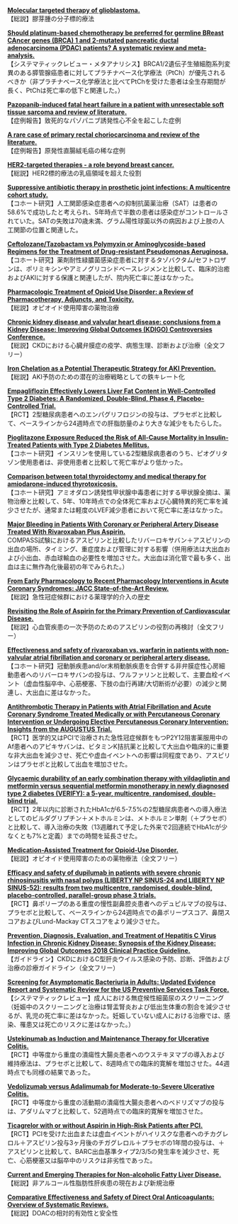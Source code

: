 [**Molecular targeted therapy of glioblastoma.**](https://www.ncbi.nlm.nih.gov/pubmed/31541850)  
【総説】膠芽腫の分子標的療法

[**Should platinum-based chemotherapy be preferred for germline BReast CAncer genes (BRCA) 1 and 2-mutated pancreatic ductal adenocarcinoma (PDAC) patients? A systematic review and meta-analysis.**](https://www.ncbi.nlm.nih.gov/pubmed/31542591)  
【システマティックレビュー・メタアナリシス】BRCA1/2遺伝子生殖細胞系列変異のある膵管腺癌患者に対してプラチナベース化学療法（PtCh）が優先されるべきか（非プラチナベース化学療法と比べてPtChを受けた患者は全生存期間が長く、PtChは死亡率の低下と関連した。）

[**Pazopanib-induced fatal heart failure in a patient with unresectable soft tissue sarcoma and review of literature.**](https://www.ncbi.nlm.nih.gov/pubmed/31547750)  
【症例報告】致死的なパゾパニブ誘発性心不全を起こした症例

[**A rare case of primary rectal choriocarcinoma and review of the literature.**](https://www.ncbi.nlm.nih.gov/pubmed/31547751)  
【症例報告】原発性直腸絨毛癌の稀な症例

[**HER2-targeted therapies - a role beyond breast cancer.**](https://www.ncbi.nlm.nih.gov/pubmed/31548601)  
【総説】HER2標的療法の乳癌領域を超えた役割

[**Suppressive antibiotic therapy in prosthetic joint infections: A multicentre cohort study.**](https://www.ncbi.nlm.nih.gov/pubmed/31539638)  
【コホート研究】人工関節感染症患者への抑制抗菌薬治療（SAT）は患者の58.6%で成功したと考えられ、5年時点で半数の患者は感染症がコントロールされていた。SATの失敗は70歳未満、グラム陽性球菌以外の病因および上肢の人工関節の位置と関連した。

[**Ceftolozane/Tazobactam vs Polymyxin or Aminoglycoside-based Regimens for the Treatment of Drug-resistant Pseudomonas Aeruginosa.**](https://www.ncbi.nlm.nih.gov/pubmed/31545346)  
【コホート研究】薬剤耐性緑膿菌感染症患者に対するタゾバクタム/セフトロザンは、ポリミキシンやアミノグリコシドベースレジメンと比較して、臨床的治癒およびAKIに対する保護と関連したが、院内死亡率に差はなかった。

[**Pharmacologic Treatment of Opioid Use Disorder: a Review of Pharmacotherapy, Adjuncts, and Toxicity.**](https://www.ncbi.nlm.nih.gov/pubmed/30377951)  
【総説】オピオイド使用障害の薬物治療

[**Chronic kidney disease and valvular heart disease: conclusions from a Kidney Disease: Improving Global Outcomes (KDIGO) Controversies Conference.**](https://www.ncbi.nlm.nih.gov/pubmed/31543156)  
【総説】CKDにおける心臓弁膜症の疫学、病態生理、診断および治療（全文フリー）

[**Iron Chelation as a Potential Therapeutic Strategy for AKI Prevention.**](https://www.ncbi.nlm.nih.gov/pubmed/31554656)  
【総説】AKI予防のための潜在的治療戦略としての鉄キレート化

[**Empagliflozin Effectively Lowers Liver Fat Content in Well-Controlled Type 2 Diabetes: A Randomized, Double-Blind, Phase 4, Placebo-Controlled Trial.**](https://www.ncbi.nlm.nih.gov/pubmed/31540903)  
【RCT】2型糖尿病患者へのエンパグリフロジンの投与は、プラセボと比較して、ベースラインから24週時点での肝脂肪量のより大きな減少をもたらした。

[**Pioglitazone Exposure Reduced the Risk of All-Cause Mortality in Insulin-Treated Patients with Type 2 Diabetes Mellitus.**](https://www.ncbi.nlm.nih.gov/pubmed/31544207)  
【コホート研究】インスリンを使用している2型糖尿病患者のうち、ピオグリタゾン使用患者は、非使用患者と比較して死亡率がより低かった。

[**Comparison between total thyroidectomy and medical therapy for amiodarone-induced thyrotoxicosis.**](https://www.ncbi.nlm.nih.gov/pubmed/31545358)  
【コホート研究】アミオダロン誘発性甲状腺中毒患者に対する甲状腺全摘は、薬物治療と比較して、5年、10年時点での全体死亡率および心臓特異的死亡率を減少させたが、通常または軽度のLVEF減少患者において死亡率に差はなかった。

[**Major Bleeding in Patients With Coronary or Peripheral Artery Disease Treated With Rivaroxaban Plus Aspirin.**](https://www.ncbi.nlm.nih.gov/pubmed/31537259)  
COMPASS試験におけるアスピリンと比較したリバーロキサバン＋アスピリンの出血の場所、タイミング、重症度および管理に対する影響（併用療法は大出血および小出血、赤血球輸血の必要性を増加させた。大出血は消化管で最も多く、出血は主に無作為化後最初の年でみられた。）

[**From Early Pharmacology to Recent Pharmacology Interventions in Acute Coronary Syndromes: JACC State-of-the-Art Review.**](https://www.ncbi.nlm.nih.gov/pubmed/31537272)  
【総説】急性冠症候群における薬理学的介入の歴史

[**Revisiting the Role of Aspirin for the Primary Prevention of Cardiovascular Disease.**](https://www.ncbi.nlm.nih.gov/pubmed/31545683)  
【総説】心血管疾患の一次予防のためのアスピリンの役割の再検討（全文フリー）

[**Effectiveness and safety of rivaroxaban vs. warfarin in patients with non-valvular atrial fibrillation and coronary or peripheral artery disease.**](https://www.ncbi.nlm.nih.gov/pubmed/31549153)  
【コホート研究】冠動脈疾患and/or末梢動脈疾患を合併する非弁膜症性心房細動患者へのリバーロキサバンの投与は、ワルファリンと比較して、主要血栓イベント（虚血性脳卒中、心筋梗塞、下肢の血行再建/大切断術が必要）の減少と関連し、大出血に差はなかった。

[**Antithrombotic Therapy in Patients with Atrial Fibrillation and Acute Coronary Syndrome Treated Medically or with Percutaneous Coronary Intervention or Undergoing Elective Percutaneous Coronary Intervention: Insights from the AUGUSTUS Trial.**](https://www.ncbi.nlm.nih.gov/pubmed/31557056)  
【RCT】医学的又はPCIで治療された急性冠症候群をもつP2Y12阻害薬服用中のAf患者へのアピキサバンは、ビタミンK拮抗薬と比較して大出血や臨床的に重要な非大出血を減少させ、死亡や虚血イベントへの影響は同程度であり、アスピリンはプラセボと比較して出血を増加させた。

[**Glycaemic durability of an early combination therapy with vildagliptin and metformin versus sequential metformin monotherapy in newly diagnosed type 2 diabetes (VERIFY): a 5-year, multicentre, randomised, double-blind trial.**](https://www.ncbi.nlm.nih.gov/pubmed/31542292)  
【RCT】2年以内に診断されたHbA1cが6.5-7.5%の2型糖尿病患者への導入療法としてのビルダグリプチン＋メトホルミンは、メトホルミン単剤（＋プラセボ）と比較して、導入治療の失敗（13週離れて予定した外来で2回連続でHbA1cが少なくとも7%と定義）までの時間を延長させた。

[**Medication-Assisted Treatment for Opioid-Use Disorder.**](https://www.ncbi.nlm.nih.gov/pubmed/31543255)  
【総説】オピオイド使用障害のための薬物療法（全文フリー）

[**Efficacy and safety of dupilumab in patients with severe chronic rhinosinusitis with nasal polyps (LIBERTY NP SINUS-24 and LIBERTY NP SINUS-52): results from two multicentre, randomised, double-blind, placebo-controlled, parallel-group phase 3 trials.**](https://www.ncbi.nlm.nih.gov/pubmed/31543428)  
【RCT】鼻ポリープのある重度の慢性副鼻腔炎患者へのデュピルマブの投与は、プラセボと比較して、ベースラインから24週時点での鼻ポリープスコア、鼻閉スコアおよびLund-Mackay CTスコアをより減少させた。

[**Prevention, Diagnosis, Evaluation, and Treatment of Hepatitis C Virus Infection in Chronic Kidney Disease: Synopsis of the Kidney Disease: Improving Global Outcomes 2018 Clinical Practice Guideline.**](https://www.ncbi.nlm.nih.gov/pubmed/31546256)  
【ガイドライン】CKDにおけるC型肝炎ウイルス感染の予防、診断、評価および治療の診療ガイドライン（全文フリー）

[**Screening for Asymptomatic Bacteriuria in Adults: Updated Evidence Report and Systematic Review for the US Preventive Services Task Force.**](https://www.ncbi.nlm.nih.gov/pubmed/31550037)  
【システマティックレビュー】成人における無症候性細菌尿のスクリーニング（妊娠中のスクリーニングと治療は腎盂腎炎および低出生体重の割合を減少させるが、乳児の死亡率に差はなかった。妊娠していない成人における治療では、感染、罹患又は死亡のリスクに差はなかった。）

[**Ustekinumab as Induction and Maintenance Therapy for Ulcerative Colitis.**](https://www.ncbi.nlm.nih.gov/pubmed/31553833)  
【RCT】中等度から重度の潰瘍性大腸炎患者へのウステキヌマブの導入および維持療法は、プラセボと比較して、8週時点での臨床的寛解を増加させた。44週時点でも同様の結果であった。

[**Vedolizumab versus Adalimumab for Moderate-to-Severe Ulcerative Colitis.**](https://www.ncbi.nlm.nih.gov/pubmed/31553834)  
【RCT】中等度から重度の活動期の潰瘍性大腸炎患者へのベドリズマブの投与は、アダリムマブと比較して、52週時点での臨床的寛解を増加させた。

[**Ticagrelor with or without Aspirin in High-Risk Patients after PCI.**](https://www.ncbi.nlm.nih.gov/pubmed/31556978)  
【RCT】PCIを受けた出血または虚血イベントがハイリスクな患者へのチカグレロル＋アスピリン投与3ヶ月後のチガグレロル＋プラセボの1年間の投与は、＋アスピリンと比較して、BARC出血基準タイプ2/3/5の発生率を減少させ、死亡、心筋梗塞又は脳卒中のリスクは非劣性であった。

[**Current and Emerging Therapies for Non-alcoholic Fatty Liver Disease.**](https://www.ncbi.nlm.nih.gov/pubmed/30588564)  
【総説】非アルコール性脂肪性肝疾患の現在および新規治療

[**Comparative Effectiveness and Safety of Direct Oral Anticoagulants: Overview of Systematic Reviews.**](https://www.ncbi.nlm.nih.gov/pubmed/31552603)  
【総説】DOACの相対的有効性と安全性